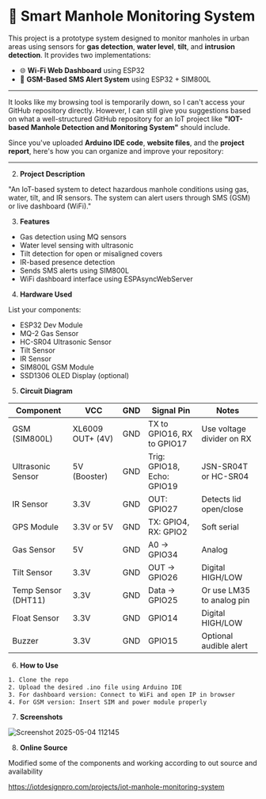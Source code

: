 # 🚨 Smart Manhole Monitoring System

This project is a prototype system designed to monitor manholes in urban areas using sensors for **gas detection**, **water level**, **tilt**, and **intrusion detection**. It provides two implementations:

- 🌐 **Wi-Fi Web Dashboard** using ESP32
- 📱 **GSM-Based SMS Alert System** using ESP32 + SIM800L

---
It looks like my browsing tool is temporarily down, so I can't access your GitHub repository directly. However, I can still give you suggestions based on what a well-structured GitHub repository for an IoT project like **"IOT-based Manhole Detection and Monitoring System"** should include.

Since you've uploaded **Arduino IDE code**, **website files**, and the **project report**, here's how you can organize and improve your repository:

---

2. **Project Description**

"An IoT-based system to detect hazardous manhole conditions using gas, water, tilt, and IR sensors. The system can alert users through SMS (GSM) or live dashboard (WiFi)."

3. **Features**

* Gas detection using MQ sensors
* Water level sensing with ultrasonic
* Tilt detection for open or misaligned covers
* IR-based presence detection
* Sends SMS alerts using SIM800L
* WiFi dashboard interface using ESPAsyncWebServer

4. **Hardware Used**

List your components:

* ESP32 Dev Module
* MQ-2 Gas Sensor
* HC-SR04 Ultrasonic Sensor
* Tilt Sensor
* IR Sensor
* SIM800L GSM Module
* SSD1306 OLED Display (optional)

5. **Circuit Diagram**

| **Component**       | **VCC**          | **GND** | **Signal Pin**             | **Notes**                 |
| ------------------- | ---------------- | ------- | -------------------------- | ------------------------- |
| GSM (SIM800L)       | XL6009 OUT+ (4V) | GND     | TX to GPIO16, RX to GPIO17 | Use voltage divider on RX |
| Ultrasonic Sensor   | 5V (Booster)     | GND     | Trig: GPIO18, Echo: GPIO19 | JSN-SR04T or HC-SR04      |
| IR Sensor           | 3.3V             | GND     | OUT: GPIO27                | Detects lid open/close    |
| GPS Module          | 3.3V or 5V       | GND     | TX: GPIO4, RX: GPIO2       | Soft serial               |
| Gas Sensor          | 5V               | GND     | A0 → GPIO34                | Analog                    |
| Tilt Sensor         | 3.3V             | GND     | OUT → GPIO26               | Digital HIGH/LOW          |
| Temp Sensor (DHT11) | 3.3V             | GND     | Data → GPIO25              | Or use LM35 to analog pin |
| Float Sensor        | 3.3V             | GND     | GPIO14                     | Digital HIGH/LOW          |
| Buzzer              | 3.3V             | GND     | GPIO15                     | Optional audible alert    |


6. **How to Use**

```bash
1. Clone the repo
2. Upload the desired .ino file using Arduino IDE
3. For dashboard version: Connect to WiFi and open IP in browser
4. For GSM version: Insert SIM and power module properly
```

7. **Screenshots**

![Screenshot 2025-05-04 112145](https://github.com/user-attachments/assets/544e41c2-ebfa-499c-a852-f80254768a1c)

8. **Online Source**

Modified some of the components and working according to out source and availability

https://iotdesignpro.com/projects/iot-manhole-monitoring-system
